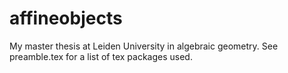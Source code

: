 # affineobjects
My master thesis at Leiden University in algebraic geometry. 
See preamble.tex for a list of tex packages used.
